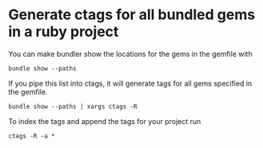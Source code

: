 # Generate ctags for all bundled gems in a ruby project

You can make bundler show the locations for the gems in the gemfile with

`bundle show --paths`

If you pipe this list into ctags, it will generate tags for all gems specified in the gemfile.

`bundle show --paths | xargs ctags -R`

To index the tags and append the tags for your project run

`ctags -R -a *`